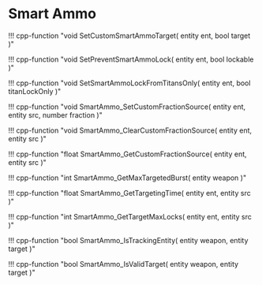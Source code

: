 # Smart Ammo

!!! cpp-function "void SetCustomSmartAmmoTarget( entity ent, bool target )"

!!! cpp-function "void SetPreventSmartAmmoLock( entity ent, bool lockable )"

!!! cpp-function "void SetSmartAmmoLockFromTitansOnly( entity ent, bool titanLockOnly )"

!!! cpp-function "void SmartAmmo_SetCustomFractionSource( entity ent, entity src, number fraction )"

!!! cpp-function "void SmartAmmo_ClearCustomFractionSource( entity ent, entity src )"

!!! cpp-function "float SmartAmmo_GetCustomFractionSource( entity ent, entity src )"

!!! cpp-function "int SmartAmmo_GetMaxTargetedBurst( entity weapon )"

!!! cpp-function "float SmartAmmo_GetTargetingTime( entity ent, entity src )"

!!! cpp-function "int SmartAmmo_GetTargetMaxLocks( entity ent, entity src )"

!!! cpp-function "bool SmartAmmo_IsTrackingEntity( entity weapon, entity target )"

!!! cpp-function "bool SmartAmmo_IsValidTarget( entity weapon, entity target )"